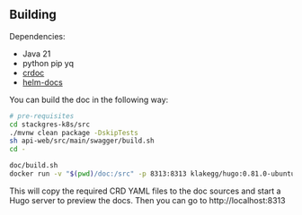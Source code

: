 ## Building

Dependencies:

- Java 21
- python pip yq
- [crdoc](https://github.com/fybrik/crdoc)
- [helm-docs](https://github.com/norwoodj/helm-docs)

You can build the doc in the following way:

```bash
# pre-requisites
cd stackgres-k8s/src
./mvnw clean package -DskipTests
sh api-web/src/main/swagger/build.sh
cd -

doc/build.sh
docker run -v "$(pwd)/doc:/src" -p 8313:8313 klakegg/hugo:0.81.0-ubuntu server --bind 0.0.0.0 --port 8313
```

This will copy the required CRD YAML files to the doc sources and start a Hugo server to preview the docs.
Then you can go to http://localhost:8313
